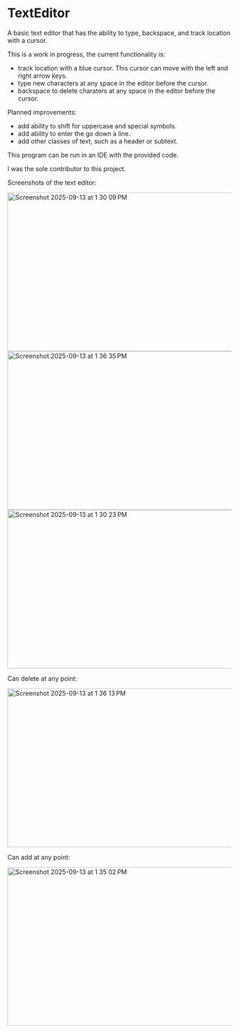 # TextEditor
A basic text editor that has the ability to type, backspace, and track location with a cursor.

This is a work in progress, the current functionality is:
- track location with a blue cursor. This cursor can move with the left and right arrow keys. 
- type new characters at any space in the editor before the cursor.
- backspace to delete charaters at any space in the editor before the cursor.

Planned improvements:
- add ability to shift for uppercase and special symbols.
- add ability to enter the go down a line.
- add other classes of text, such as a header or subtext.

This program can be run in an IDE with the provided code.

I was the sole contributor to this project.

Screenshots of the text editor:

<img width="566" height="356" alt="Screenshot 2025-09-13 at 1 30 09 PM" src="https://github.com/user-attachments/assets/6ba5bd84-9d1e-4b2c-a0a9-9348e68c67a0" />


<img width="566" height="356" alt="Screenshot 2025-09-13 at 1 36 35 PM" src="https://github.com/user-attachments/assets/e04fd6d7-a630-499d-8426-0b9ff25b7fbe" />


<img width="566" height="356" alt="Screenshot 2025-09-13 at 1 30 23 PM" src="https://github.com/user-attachments/assets/a54f0378-2efc-4312-8a79-f85ab5fda1ed" />

Can delete at any point:


<img width="566" height="356" alt="Screenshot 2025-09-13 at 1 36 13 PM" src="https://github.com/user-attachments/assets/b0e5a6c3-9965-459b-9e64-09a0bc4c957f" />


Can add at any point:

<img width="566" height="356" alt="Screenshot 2025-09-13 at 1 35 02 PM" src="https://github.com/user-attachments/assets/8cc01fe1-4d45-4f53-b0ca-b6b27716a908" />

